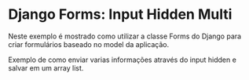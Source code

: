 Django Forms: Input Hidden Multi
===

Neste exemplo é mostrado como utilizar a classe Forms do Django para criar formulários baseado no model da aplicação.

Exemplo de como enviar varias informações através do input hidden e salvar em um array list.
